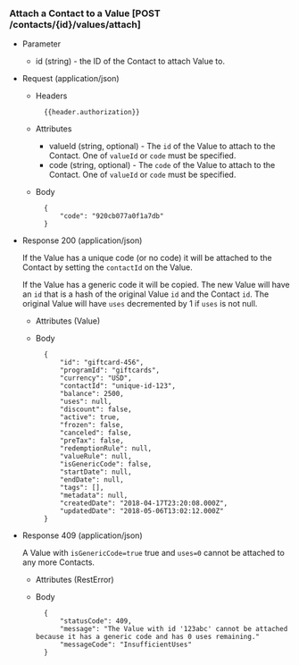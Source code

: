 ### Attach a Contact to a Value [POST /contacts/{id}/values/attach]

+ Parameter
    + id (string) - the ID of the Contact to attach Value to.

+ Request (application/json)
    + Headers
    
            {{header.authorization}}
        
    + Attributes
        + valueId (string, optional) - The `id` of the Value to attach to the Contact.  One of `valueId` or `code` must be specified.
        + code (string, optional) - The `code` of the Value to attach to the Contact.  One of `valueId` or `code` must be specified.

    + Body

            {
                "code": "920cb077a0f1a7db"
            }
    
+ Response 200 (application/json)
    
    If the Value has a unique code (or no code) it will be attached to the Contact by setting the `contactId` on the Value.
    
    If the Value has a generic code it will be copied.  The new Value will have an `id` that is a hash of the original Value `id` and the Contact `id`.  The original Value will have `uses` decremented by 1 if `uses` is not null.
    
    + Attributes (Value)

    + Body
            
            {
                "id": "giftcard-456",
                "programId": "giftcards",
                "currency": "USD",
                "contactId": "unique-id-123",
                "balance": 2500,
                "uses": null,
                "discount": false,
                "active": true,
                "frozen": false,
                "canceled": false,
                "preTax": false,
                "redemptionRule": null,
                "valueRule": null,
                "isGenericCode": false,
                "startDate": null,
                "endDate": null,
                "tags": [],
                "metadata": null,
                "createdDate": "2018-04-17T23:20:08.000Z",
                "updatedDate": "2018-05-06T13:02:12.000Z"
            }

+ Response 409 (application/json)
    
    A Value with `isGenericCode=true` true and `uses=0` cannot be attached to any more Contacts.
    
    + Attributes (RestError)
    
    + Body
    
            {
                "statusCode": 409,
                "message": "The Value with id '123abc' cannot be attached because it has a generic code and has 0 uses remaining."
                "messageCode": "InsufficientUses"
            }
